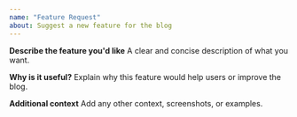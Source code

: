 ```yaml
---
name: "Feature Request"
about: Suggest a new feature for the blog
---
```


**Describe the feature you'd like**
A clear and concise description of what you want.

**Why is it useful?**
Explain why this feature would help users or improve the blog.

**Additional context**
Add any other context, screenshots, or examples.